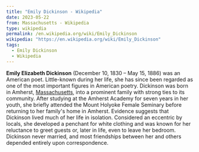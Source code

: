```yaml
---
title: "Emily Dickinson - Wikipedia"
date: 2023-05-22
from: Massachusetts - Wikipedia
type: wikipedia
permalink: /en.wikipedia.org/wiki/Emily_Dickinson
wikipedia: "https://en.wikipedia.org/wiki/Emily_Dickinson"
tags:
  - Emily Dickinson
  - Wikipedia
---
```

**Emily Elizabeth Dickinson** (December 10, 1830 – May 15, 1886) was an American poet. Little-known during her life, she has since been regarded as one of the most important figures in American poetry. Dickinson was born in Amherst, [Massachusetts](/en.wikipedia.org/wiki/Massachusetts), into a prominent family with strong ties to its community. After studying at the Amherst Academy for seven years in her youth, she briefly attended the Mount Holyoke Female Seminary before returning to her family's home in Amherst. Evidence suggests that Dickinson lived much of her life in isolation. Considered an eccentric by locals, she developed a penchant for white clothing and was known for her reluctance to greet guests or, later in life, even to leave her bedroom. Dickinson never married, and most friendships between her and others depended entirely upon correspondence.